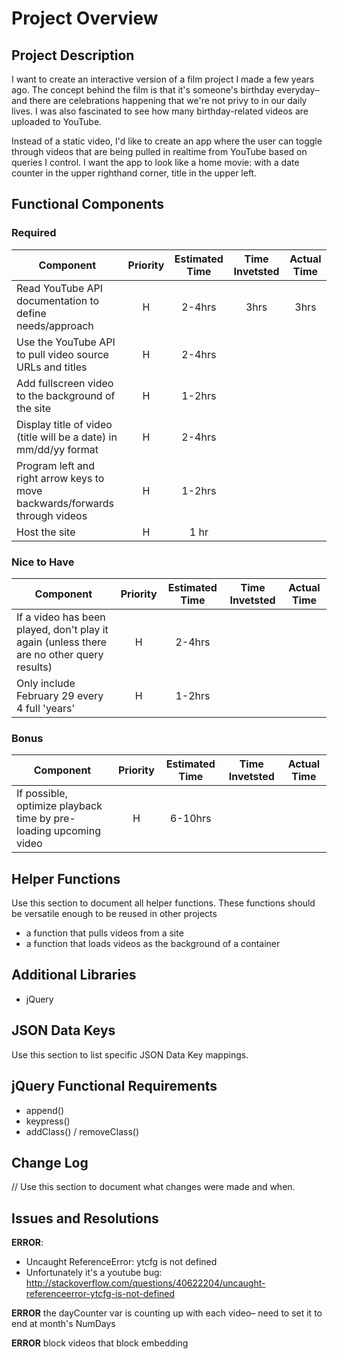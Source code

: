 # Project Overview

## Project Description
I want to create an interactive version of a film project I made a few years ago. The concept behind the film is that it's someone's birthday everyday– and there are celebrations happening that we're not privy to in our daily lives. I was also fascinated to see how many birthday-related videos are uploaded to YouTube.

Instead of a static video, I'd like to create an app where the user can toggle through videos that are being pulled in realtime from YouTube based on queries I control. I want the app to look like a home movie: with a date counter in the upper righthand corner, title in the upper left.


## Functional Components

### Required
| Component | Priority | Estimated Time | Time Invetsted | Actual Time |
| --- | :---: |  :---: | :---: | :---: |
| Read YouTube API documentation to define needs/approach | H | 2-4hrs | 3hrs | 3hrs |
| Use the YouTube API to pull video source URLs and titles | H | 2-4hrs | |  |
| Add fullscreen video to the background of the site | H | 1-2hrs | |  |
| Display title of video (title will be a date) in mm/dd/yy format | H | 2-4hrs | |  |
| Program left and right arrow keys to move backwards/forwards through videos | H | 1-2hrs | |  |
| Host the site | H | 1 hr | |  |


### Nice to Have
| Component | Priority | Estimated Time | Time Invetsted | Actual Time |
| --- | :---: |  :---: | :---: | :---: |
| If a video has been played, don't play it again (unless there are no other query results) | H | 2-4hrs |  |  |
| Only include February 29 every 4 full 'years' | H | 1-2hrs | |  |


### Bonus
| Component | Priority | Estimated Time | Time Invetsted | Actual Time |
| --- | :---: |  :---: | :---: | :---: |
| If possible, optimize playback time by pre-loading upcoming video | H | 6-10hrs |  |  |


## Helper Functions
Use this section to document all helper functions. These functions should be versatile enough to be reused in other projects
* a function that pulls videos from a site
* a function that loads videos as the background of a container

## Additional Libraries
* jQuery

## JSON Data Keys
 Use this section to list specific JSON Data Key mappings.  

## jQuery Functional Requirements
* append()
* keypress()
* addClass() / removeClass()

## Change Log
// Use this section to document what changes were made and when.

## Issues and Resolutions
**ERROR**: 
- Uncaught ReferenceError: ytcfg is not defined
- Unfortunately it's a youtube bug: http://stackoverflow.com/questions/40622204/uncaught-referenceerror-ytcfg-is-not-defined

<!-- #### SAMPLE.....
**ERROR**: app.js:34 Uncaught SyntaxError: Unexpected identifier                                
**RESOLUTION**: Missing comma after first object in sources {} object -->

**ERROR** the dayCounter var is counting up with each video– need to set it to end at month's NumDays

**ERROR** block videos that block embedding



